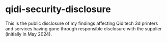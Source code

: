 # qidi-security-disclosure

This is the public disclosure of my findings affecting Qiditech 3d printers and services having gone through responsible disclosure with the supplier (initially in May 2024).
